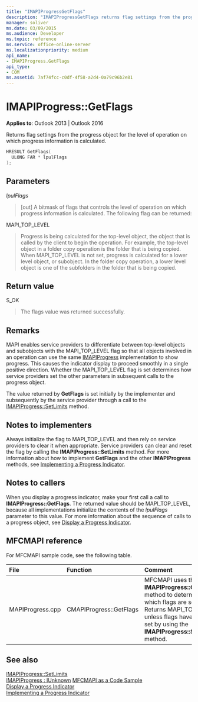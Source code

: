 ```yaml
---
title: "IMAPIProgressGetFlags"
description: "IMAPIProgressGetFlags returns flag settings from the progress object for the level of operation on which progress information is calculated."
manager: soliver
ms.date: 03/09/2015
ms.audience: Developer
ms.topic: reference
ms.service: office-online-server
ms.localizationpriority: medium
api_name:
- IMAPIProgress.GetFlags
api_type:
- COM
ms.assetid: 7af74fcc-c0df-4f58-a2d4-0a79c96b2e81
---
```


# IMAPIProgress::GetFlags

**Applies to**: Outlook 2013 | Outlook 2016
  
Returns flag settings from the progress object for the level of operation on which progress information is calculated.
  
```cpp
HRESULT GetFlags(
  ULONG FAR * lpulFlags
);
```

## Parameters

 _lpulFlags_
  
> [out] A bitmask of flags that controls the level of operation on which progress information is calculated. The following flag can be returned:

MAPI_TOP_LEVEL
  
> Progress is being calculated for the top-level object, the object that is called by the client to begin the operation. For example, the top-level object in a folder copy operation is the folder that is being copied. When MAPI_TOP_LEVEL is not set, progress is calculated for a lower level object, or subobject. In the folder copy operation, a lower level object is one of the subfolders in the folder that is being copied.

## Return value

S_OK
  
> The flags value was returned successfully.

## Remarks

MAPI enables service providers to differentiate between top-level objects and subobjects with the MAPI_TOP_LEVEL flag so that all objects involved in an operation can use the same [IMAPIProgress](imapiprogressiunknown.md) implementation to show progress. This causes the indicator display to proceed smoothly in a single positive direction. Whether the MAPI_TOP_LEVEL flag is set determines how service providers set the other parameters in subsequent calls to the progress object.
  
The value returned by **GetFlags** is set initially by the implementer and subsequently by the service provider through a call to the [IMAPIProgress::SetLimits](imapiprogress-setlimits.md) method.
  
## Notes to implementers

Always initialize the flag to MAPI_TOP_LEVEL and then rely on service providers to clear it when appropriate. Service providers can clear and reset the flag by calling the **IMAPIProgress::SetLimits** method. For more information about how to implement **GetFlags** and the other **IMAPIProgress** methods, see [Implementing a Progress Indicator](implementing-a-progress-indicator.md).
  
## Notes to callers

When you display a progress indicator, make your first call a call to **IMAPIProgress::GetFlags**. The returned value should be MAPI_TOP_LEVEL, because all implementations initialize the contents of the _lpulFlags_ parameter to this value. For more information about the sequence of calls to a progress object, see [Display a Progress Indicator](how-to-display-a-progress-indicator.md).
  
## MFCMAPI reference

For MFCMAPI sample code, see the following table.
  
|**File**|**Function**|**Comment**|
|:-----|:-----|:-----|
|MAPIProgress.cpp  <br/> |CMAPIProgress::GetFlags  <br/> |MFCMAPI uses the **IMAPIProgress::GetFlags** method to determine which flags are set. Returns MAPI_TOP_LEVEL unless flags have been set by using the **IMAPIProgress::SetLimits** method. |

## See also

[IMAPIProgress::SetLimits](imapiprogress-setlimits.md)  
[IMAPIProgress : IUnknown](imapiprogressiunknown.md)
[MFCMAPI as a Code Sample](mfcmapi-as-a-code-sample.md)  
[Display a Progress Indicator](how-to-display-a-progress-indicator.md)  
[Implementing a Progress Indicator](implementing-a-progress-indicator.md)
